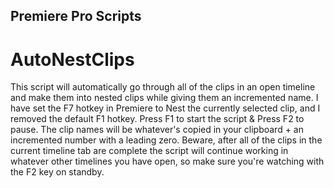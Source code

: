 ## Premiere Pro Scripts

# AutoNestClips

This script will automatically go through all of the clips in an open timeline and make them into nested clips while giving them an incremented name. I have set the F7 hotkey in Premiere to Nest the currently selected clip, and I removed the default F1 hotkey. 
Press F1 to start the script & Press F2 to pause. The clip names will be whatever's copied in your clipboard + an incremented number with a leading zero.
Beware, after all of the clips in the current timeline tab are complete the script will continue working in whatever other timelines you have open, so make sure you're watching with the F2 key on standby.
